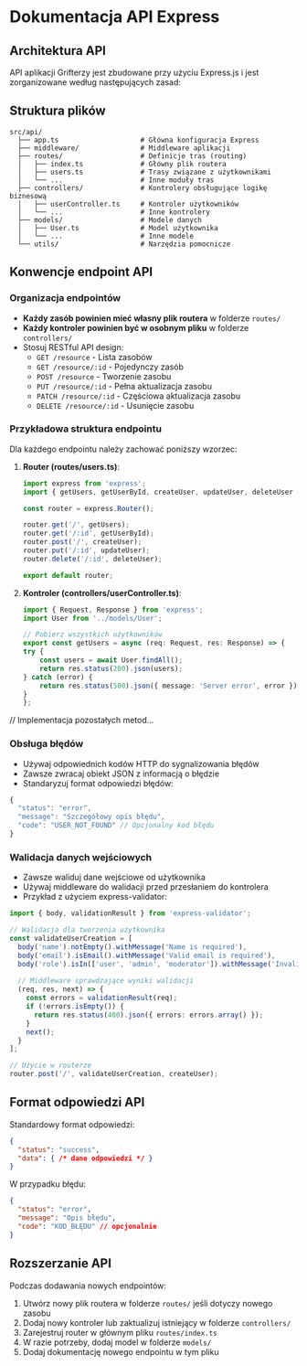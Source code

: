 # Dokumentacja API Express

## Architektura API

API aplikacji Grifterzy jest zbudowane przy użyciu Express.js i jest zorganizowane według następujących zasad:

## Struktura plików

```text
src/api/
  ├── app.ts                    # Główna konfiguracja Express
  ├── middleware/               # Middleware aplikacji
  ├── routes/                   # Definicje tras (routing)
  │   ├── index.ts              # Główny plik routera
  │   ├── users.ts              # Trasy związane z użytkownikami
  │   └── ...                   # Inne moduły tras
  ├── controllers/              # Kontrolery obsługujące logikę biznesową
  │   ├── userController.ts     # Kontroler użytkowników
  │   └── ...                   # Inne kontrolery
  ├── models/                   # Modele danych
  │   ├── User.ts               # Model użytkownika
  │   └── ...                   # Inne modele
  └── utils/                    # Narzędzia pomocnicze
```

## Konwencje endpoint API

### Organizacja endpointów

- **Każdy zasób powinien mieć własny plik routera** w folderze `routes/`
- **Każdy kontroler powinien być w osobnym pliku** w folderze `controllers/`
- Stosuj RESTful API design:
  - `GET /resource` - Lista zasobów
  - `GET /resource/:id` - Pojedynczy zasób
  - `POST /resource` - Tworzenie zasobu
  - `PUT /resource/:id` - Pełna aktualizacja zasobu
  - `PATCH /resource/:id` - Częściowa aktualizacja zasobu
  - `DELETE /resource/:id` - Usunięcie zasobu

### Przykładowa struktura endpointu

Dla każdego endpointu należy zachować poniższy wzorzec:

1. **Router (routes/users.ts)**:

    ```typescript
    import express from 'express';
    import { getUsers, getUserById, createUser, updateUser, deleteUser } from '../controllers/userController';

    const router = express.Router();

    router.get('/', getUsers);
    router.get('/:id', getUserById);
    router.post('/', createUser);
    router.put('/:id', updateUser);
    router.delete('/:id', deleteUser);

    export default router;
    ```

2. **Kontroler (controllers/userController.ts)**:

    ```typescript
    import { Request, Response } from 'express';
    import User from '../models/User';

    // Pobierz wszystkich użytkowników
    export const getUsers = async (req: Request, res: Response) => {
    try {
        const users = await User.findAll();
        return res.status(200).json(users);
    } catch (error) {
        return res.status(500).json({ message: 'Server error', error });
    }
    };

// Implementacja pozostałych metod...

### Obsługa błędów

- Używaj odpowiednich kodów HTTP do sygnalizowania błędów
- Zawsze zwracaj obiekt JSON z informacją o błędzie
- Standaryzuj format odpowiedzi błędów:

```typescript
{
  "status": "error",
  "message": "Szczegółowy opis błędu",
  "code": "USER_NOT_FOUND" // Opcjonalny kod błędu
}
```

### Walidacja danych wejściowych

- Zawsze waliduj dane wejściowe od użytkownika
- Używaj middleware do walidacji przed przesłaniem do kontrolera
- Przykład z użyciem express-validator:

```typescript
import { body, validationResult } from 'express-validator';

// Walidacja dla tworzenia użytkownika
const validateUserCreation = [
  body('name').notEmpty().withMessage('Name is required'),
  body('email').isEmail().withMessage('Valid email is required'),
  body('role').isIn(['user', 'admin', 'moderator']).withMessage('Invalid role'),
  
  // Middleware sprawdzające wyniki walidacji
  (req, res, next) => {
    const errors = validationResult(req);
    if (!errors.isEmpty()) {
      return res.status(400).json({ errors: errors.array() });
    }
    next();
  }
];

// Użycie w routerze
router.post('/', validateUserCreation, createUser);
```

## Format odpowiedzi API

Standardowy format odpowiedzi:

```json
{
  "status": "success",
  "data": { /* dane odpowiedzi */ }
}
```

W przypadku błędu:

```json
{
  "status": "error",
  "message": "Opis błędu",
  "code": "KOD_BŁĘDU" // opcjonalnie
}
```

## Rozszerzanie API

Podczas dodawania nowych endpointów:

1. Utwórz nowy plik routera w folderze `routes/` jeśli dotyczy nowego zasobu
2. Dodaj nowy kontroler lub zaktualizuj istniejący w folderze `controllers/`
3. Zarejestruj router w głównym pliku `routes/index.ts`
4. W razie potrzeby, dodaj model w folderze `models/`
5. Dodaj dokumentację nowego endpointu w tym pliku
